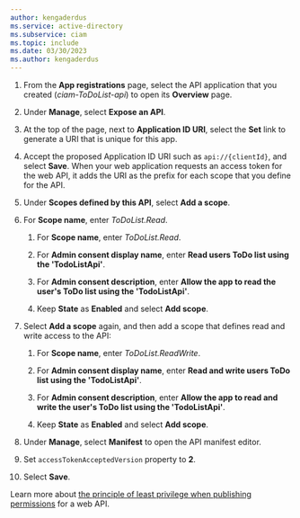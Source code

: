 ```yaml
---
author: kengaderdus
ms.service: active-directory
ms.subservice: ciam
ms.topic: include
ms.date: 03/30/2023
ms.author: kengaderdus
---
```


1. From the **App registrations** page, select the API application that you created (*ciam-ToDoList-api*) to open its **Overview** page.

1. Under **Manage**, select **Expose an API**.

1. At the top of the page, next to **Application ID URI**, select the **Set** link to generate a URI that is unique for this app.
 
1. Accept the proposed Application ID URI such as `api://{clientId}`, and select **Save**. When your web application requests an access token for the web API, it adds the URI as the prefix for each scope that you define for the API.
 
1. Under **Scopes defined by this API**, select **Add a scope**.
1. For **Scope name**, enter *ToDoList.Read*.
    
    1. For **Scope name**, enter *ToDoList.Read*.
    
    1. For **Admin consent display name**, enter **Read users ToDo list using the 'TodoListApi'**.
    
    1. For **Admin consent description**, enter **Allow the app to read the user's ToDo list using the 'TodoListApi'**.
    
    1. Keep **State** as **Enabled** and select **Add scope**.
    

1. Select **Add a scope** again, and then add a scope that defines read and write access to the API:

    1. For **Scope name**, enter *ToDoList.ReadWrite*.
    
    1. For **Admin consent display name**, enter **Read and write users ToDo list using the 'TodoListApi'**.
    
    1. For **Admin consent description**, enter **Allow the app to read and write the user's ToDo list using the 'TodoListApi'**.
    
    1. Keep **State** as **Enabled** and select **Add scope**.
    

1. Under **Manage**, select **Manifest** to open the API manifest editor.

1. Set `accessTokenAcceptedVersion` property to **2**.

1. Select **Save**.

Learn more about [the principle of least privilege when publishing permissions](https://learn.microsoft.com/security/zero-trust/develop/protected-api-example) for a web API. 
